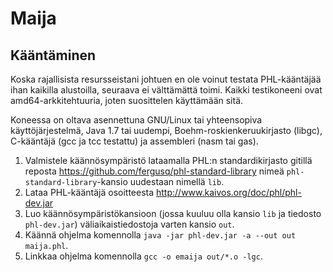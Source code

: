 Maija
=====

## Kääntäminen

Koska rajallisista resursseistani johtuen en ole voinut testata PHL-kääntäjää ihan kaikilla alustoilla, seuraava ei välttämättä toimi. Kaikki testikoneeni ovat amd64-arkkitehtuuria, joten suosittelen
käyttämään sitä.

Koneessa on oltava asennettuna GNU/Linux tai yhteensopiva käyttöjärjestelmä, Java 1.7 tai uudempi, Boehm-roskienkeruukirjasto (libgc), C-kääntäjä (gcc ja tcc testattu) ja assembleri (nasm tai gas).

1. Valmistele käännösympäristö lataamalla PHL:n standardikirjasto gitillä reposta https://github.com/fergusq/phl-standard-library nimeä `phl-standard-library`-kansio uudestaan nimellä `lib`.
2. Lataa PHL-kääntäjä osoitteesta http://www.kaivos.org/doc/phl/phl-dev.jar
3. Luo käännösympäristökansioon (jossa kuuluu olla kansio `lib` ja tiedosto `phl-dev.jar`) väliaikaistiedostoja varten kansio `out`.
4. Käännä ohjelma komennolla `java -jar phl-dev.jar -a --out out maija.phl`.
5. Linkkaa ohjelma komennolla `gcc -o emaija out/*.o -lgc`.

